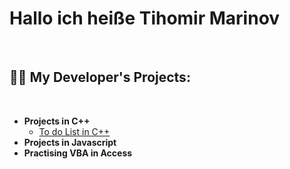 <h1>Hallo ich heiße Tihomir Marinov</h1> <br>


<h2>👨‍💻 My Developer's Projects:</h2>  <br>

- <b>Projects in C++</b>   <br>
  - [To do List in C++](https://github.com/joshmadakor1/Algorithms-Practice)
- <b>Projects in Javascript</b> <br>
- <b>Practising VBA in Access</b> <br>
